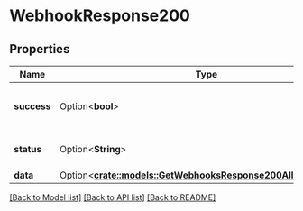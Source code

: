 # WebhookResponse200

## Properties

Name | Type | Description | Notes
------------ | ------------- | ------------- | -------------
**success** | Option<**bool**> | If the response is successful or not | [optional]
**status** | Option<**String**> | The status of the response | [optional]
**data** | Option<[**crate::models::GetWebhooksResponse200AllOfDataInner**](getWebhooksResponse200_allOf_data_inner.md)> |  | [optional]

[[Back to Model list]](../README.md#documentation-for-models) [[Back to API list]](../README.md#documentation-for-api-endpoints) [[Back to README]](../README.md)


